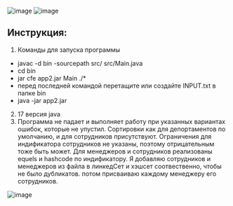 ![image](https://github.com/user-attachments/assets/32bf3bc8-c164-48ce-ab72-57a8376c6276)
![image](https://github.com/user-attachments/assets/c494b0e4-128b-420b-912b-57fa4818c57f)

## Инструкция:
1) Команды для запуска программы
  - javac -d bin -sourcepath src/ src/Main.java
  - cd bin
  - jar cfe app2.jar Main ./*
  - перед последней командой перетащите или создайте INPUT.txt в папке bin 
  - java -jar app2.jar
2) 17 версия java
3) Программа не падает и выполняет работу при указанных вариантах ошибок, которые не упустил. Сортировки как для депортаментов по умолчанию, и для сотрудников присутствуют. Ограничения для индификатора сотрудников не указаны, поэтому отрицательным тоже быть может.
   Для менеджеров и сотрудников реализованы equels и  hashcode по индификатору. Я добавляю сотрудников и менеджеров из файла в линкедСет и хэшсет соотвественно, чтобы не было дубликатов. потом присваиваю каждому менеджеру его сотрудников.


![image](https://github.com/user-attachments/assets/b0179432-9cb2-40f0-8b31-85f5eb2e56b0)
